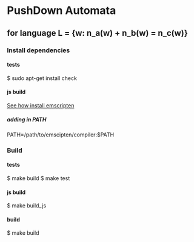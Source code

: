 # PushDown Automata 
## for language L = {w: n_a(w) + n_b(w) = n_c(w)}

### Install dependencies

#### tests

$ sudo apt-get install check

#### js build

[See how install emscripten](https://emscripten.org/docs/getting_started/downloads.html)

##### adding in PATH

PATH=/path/to/emscipten/compiler:$PATH

### Build

#### tests

$ make build 
$ make test

#### js build

$ make build_js

#### build

$ make build
